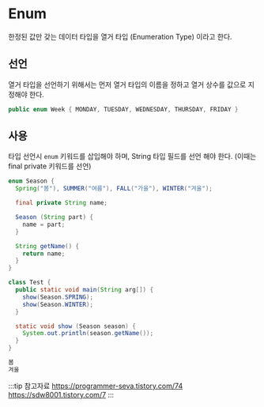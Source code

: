 # Enum

한정된 값만 갖는 데이터 타입을 열거 타입 (Enumeration Type) 이라고 한다.

## 선언

열거 타입을 선언하기 위해서는 먼저 열거 타입의 이름을 정하고 열거 상수를 값으로 지정해야 한다.

```java
public enum Week { MONDAY, TUESDAY, WEDNESDAY, THURSDAY, FRIDAY }
```

## 사용

타입 선언시 `enum` 키워드를 삽입해야 하며, String 타입 필드를 선언 해야 한다. (이때는 final private 키워드를 선언)

```java
enum Season {
  Spring("봄"), SUMMER("여름"), FALL("가을"), WINTER("겨울");

  final private String name;

  Season (String part) {
    name = part;
  }

  String getName() {
    return name;
  }
}
```

```java
class Test {
  public static void main(String arg[]) {
    show(Season.SPRING);
    show(Season.WINTER);
  }

  static void show (Season season) {
    System.out.println(season.getName());
  }
}
```

```md
봄
겨울
```

:::tip 참고자료
<https://programmer-seva.tistory.com/74>
<https://sdw8001.tistory.com/7>
:::